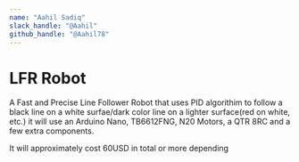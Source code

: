 ```yaml
---
name: "Aahil Sadiq"
slack_handle: "@Aahil"
github_handle: "@Aahil78"
---
```


# LFR Robot

A Fast and Precise Line Follower Robot that uses PID algorithim to follow a black line on a white surfae/dark color line on a lighter surface(red on white, etc.) it will use an Arduino Nano, TB6612FNG, N20 Motors, a QTR 8RC and a few extra components. 

It will approximately cost 60USD in total or more depending
